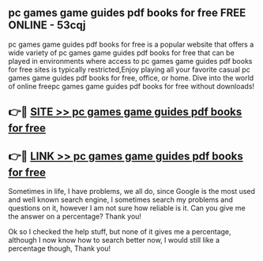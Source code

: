 ## pc games game guides pdf books for free FREE ONLINE - 53cqj

pc games game guides pdf books for free is a popular website that offers a wide variety of pc games game guides pdf books for free that can be played in environments where access to pc games game guides pdf books for free sites is typically restricted,Enjoy playing all your favorite casual pc games game guides pdf books for free, office, or home. Dive into the world of online freepc games game guides pdf books for free without downloads!

## 👉🔴 [SITE >> pc games game guides pdf books for free](http://news.freeplayer.one?title=pc_games_game_guides_pdf_books_for_free&ref=FRRE)

## 👉🔴 [LINK >> pc games game guides pdf books for free](http://news.freeplayer.one?title=pc_games_game_guides_pdf_books_for_free&ref=FREE)

Sometimes in life, I have problems, we all do, since Google is the most used and well known search engine, I sometimes search my problems and questions on it, however I am not sure how reliable is it. Can you give me the answer on a percentage? Thank you!

Ok so I checked the help stuff, but none of it gives me a percentage, although I now know how to search better now, I would still like a percentage though, Thank you!